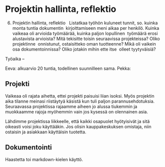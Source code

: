 Projektin hallinta, reflektio
==


6. Projektin hallinta, reflektio
 
Listatkaa työhön kuluneet tunnit, so. kuinka monta tuntia dokumentin 
kirjoittamiseen meni aikaa per henkilö.
Kuinka vaikeaa oli arvioida työmäärää, kuinka paljon lopullinen 
työmäärä erosi alustavista arvioista?
Mitä tekisitte toisin seuraavissa projekteissa? Oliko projektinne 
onnistunut, ostaisitteko oman tuotteenne?
Mikä oli vaikein osa dokumentoinnissa? Oliko jotakin mihin ette itse 
olleet tyytyväisiä?




Työaika
–

Eeva: alkuarvio 20 tuntia, todellinen suunnilleen sama. 
Pekka:

Projekti
--

Vaikeaa oli rajata aihetta, ettei projekti paisuisi liian isoksi. Myös projektin aika tilanne meinasi riistäytyä käsistä kun tuli paljon parannusehdotuksia. Seuraavassa projektissa rajaamme aiheen jo alussa tiukemmin ja muokkaamme rajoja myöhemmin vain jos kysessä on olennainen asia. 

Lähdimme projektissa liikkeelle, että kaikki osapuolet hyötyisivät ja sitä oikeasti voisi joku käyttääkin. Jos olisin kauppakeskuksen omistaja, niin ostaisin ja asiakkaan käyttäisin tuotetta. 

Dokumentointi
--

Haastetta toi markdown-kielen käyttö.


